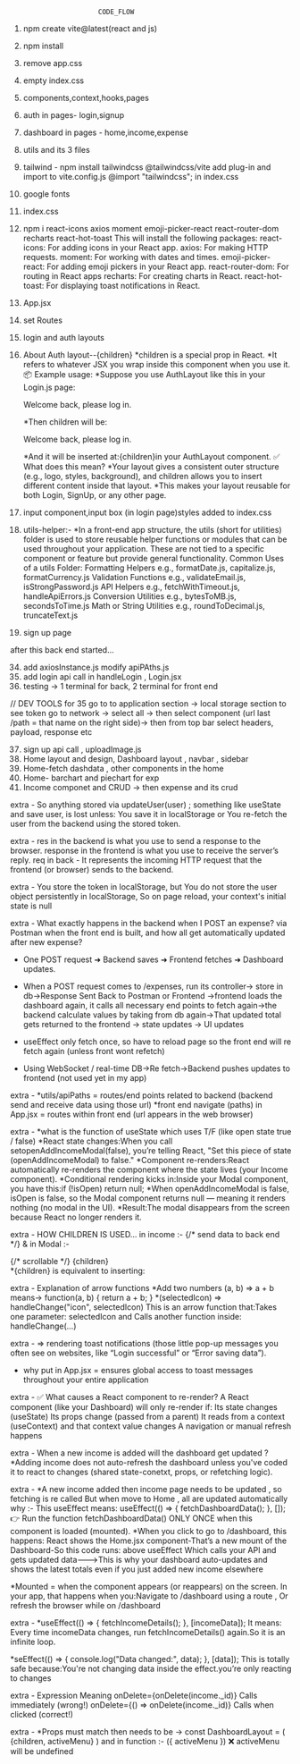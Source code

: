                           CODE_FLOW 

1. npm create vite@latest(react and js)
2. npm install
3. remove app.css
4. empty index.css
5. components,context,hooks,pages
6. auth in pages- login,signup 
7. dashboard in pages - home,income,expense
8. utils and its 3 files
9. tailwind -  npm install tailwindcss @tailwindcss/vite 
              add plug-in and import to vite.config.js
              @import "tailwindcss"; in index.css
10. google fonts
11. index.css
12. npm i react-icons axios moment emoji-picker-react react-router-dom recharts react-hot-toast
    This will install the following packages:
    react-icons: For adding icons in your React app.
    axios: For making HTTP requests.
    moment: For working with dates and times.
    emoji-picker-react: For adding emoji pickers in your React app.
    react-router-dom: For routing in React apps
    recharts: For creating charts in React.
    react-hot-toast: For displaying toast notifications in React.
13. App.jsx
14. set Routes
15. login and auth layouts
16. About Auth layout--{children}
    *children is a special prop in React.
    *It refers to whatever JSX you wrap inside this component when you use it.
    📦 Example usage:
    *Suppose you use AuthLayout like this in your Login.js page:
    <AuthLayout>
    <p>Welcome back, please log in.</p>
    </AuthLayout>
    *Then children will be:<p>Welcome back, please log in.</p>
    *And it will be inserted at:{children}in your AuthLayout component.
    ✅ What does this mean?
    *Your layout gives a consistent outer structure (e.g., logo, styles, background), and children allows you to insert different content inside that layout.
    *This makes your layout reusable for both Login, SignUp, or any other page.

17. input component,input box (in login page)styles added to index.css
18. utils-helper:-
    *In a front-end app structure, the utils (short for utilities) folder is used to store reusable helper functions or modules that can be used throughout your application. These are not tied to a specific component or feature but provide general functionality.
    Common Uses of a utils Folder:
    Formatting Helpers e.g., formatDate.js, capitalize.js, formatCurrency.js
    Validation Functions e.g., validateEmail.js, isStrongPassword.js
    API Helpers e.g., fetchWithTimeout.js, handleApiErrors.js
    Conversion Utilities e.g., bytesToMB.js, secondsToTime.js
    Math or String Utilities e.g., roundToDecimal.js, truncateText.js

19. sign up page

after this back end started...

34. add axiosInstance.js modify apiPAths.js
35. add login api call in handleLogin , Login.jsx
36. testing -> 1 terminal for back, 2 terminal for front end

// DEV TOOLS for 35
 go to to application section -> local storage section to see token
 go to network -> select all -> then select component (url last /path = that name on the right side)-> then from top bar select headers, payload, response etc

37. sign up api call , uploadImage.js
38. Home layout and design, Dashboard layout , navbar , sidebar
39. Home-fetch dashdata , other components in the home
40. Home- barchart and piechart for exp
41. Income componet and CRUD -> then expense and its crud



extra -
So anything stored via updateUser(user) ; something like useState and save user, is lost unless:
You save it in localStorage or
You re-fetch the user from the backend using the stored token.

extra -
res in the backend is what you use to send a response to the browser.
response in the frontend is what you use to receive the server’s reply.
req in back - It represents the incoming HTTP request that the frontend (or browser) sends to the backend.


extra -
You store the token in localStorage, but
You do not store the user object persistently in localStorage,
So on page reload, your context's initial state is null


extra -
What exactly happens in the backend when I POST an expense? via Postman when the front end is built, and how all get automatically updated after new expense?
* One POST request ➜ Backend saves ➜ Frontend fetches ➜ Dashboard updates.

* When a POST request comes to /expenses, run its controller-> store in db->Response Sent Back to Postman or Frontend
  ->frontend loads the dashboard again, it calls all necessary end points to fetch again->the backend calculate values by taking from db again->That updated total gets returned to the frontend → state updates → UI updates

* useEffect only fetch once, so have to reload page so the front end will re fetch again (unless front wont refetch)

* Using WebSocket / real-time DB->Re fetch->Backend pushes updates to frontend (not used yet in my app)


extra -
*utils/apiPaths = routes/end points related to backend (backend send and receive data using those url)
*front end navigate (paths) in App.jsx = routes within front end (url appears in the web browser)


extra - 
*what is the function of useState which uses T/F (like open state true / false)
*React state changes:When you call setopenAddIncomeModal(false), you’re telling React, "Set this piece of state (openAddIncomeModal) to false."
*Component re-renders:React automatically re-renders the component where the state lives (your Income component).
*Conditional rendering kicks in:Inside your Modal component, you have this:if (!isOpen) return null;
*When openAddIncomeModal is false, isOpen is false, so the Modal component returns null — meaning it renders nothing (no modal in the UI).
*Result:The modal disappears from the screen because React no longer renders it.



extra - HOW CHILDREN IS USED...
in income :-
<Modal>
    <AddIncomeForm onAddIncome={handleAddIncome}/> {/* send data to back end */}
</Modal> 
& in Modal :-
<div className="p-4 space-y-4 overflow-y-auto max-h-[70vh]"> {/* scrollable */}
    {children}
</div>
*{children} is equivalent to inserting: <AddIncomeForm onAddIncome={handleAddIncome} />



extra - 
Explanation of arrow functions
*Add two numbers	(a, b) => a + b means->	function(a, b) { return a + b; }
*(selectedIcon) => handleChange("icon", selectedIcon)
This is an arrow function that:Takes one parameter: selectedIcon and Calls another function inside: handleChange(...)


extra -
<Toast> => rendering toast notifications (those little pop-up messages you often see on websites, like “Login successful” or “Error saving data”).
* why put in App.jsx = ensures global access to toast messages throughout your entire application


extra - 
✅ What causes a React component to re-render?
A React component (like your Dashboard) will only re-render if:
                Its state changes (useState)
                Its props change (passed from a parent)
                It reads from a context (useContext) and that context value changes
                A navigation or manual refresh happens



extra - When a new income is added will the dashboard get updated ?
*Adding income does not auto-refresh the dashboard unless you've coded it to react to changes (shared state-conetxt, props, or refetching logic).



extra -
*A new income added then income page needs to be updated , so fetching is re called
But when move to Home , all are updated automatically why :-
        This useEffect means:
            useEffect(() => {
            fetchDashboardData();
            }, []);
        👉 Run the function fetchDashboardData() ONLY ONCE when this component is loaded (mounted).
*When you click to go to /dashboard, this happens:
React shows the Home.jsx component-That’s a new mount of the Dashboard-So this code runs: above useEffect
Which calls your API and gets updated data--->This is why your dashboard auto-updates and shows the latest totals even if you just added new income elsewhere

*Mounted = when the component appears (or reappears) on the screen.
In your app, that happens when you:Navigate to /dashboard using a route , Or refresh the browser while on /dashboard



extra -
*useEffect(() => {
  fetchIncomeDetails();
}, [incomeData]);
It means: Every time incomeData changes, run fetchIncomeDetails() again.So it is an infinite loop.

*seEffect(() => {
  console.log("Data changed:", data);
}, [data]);
This is totally safe because:You're not changing data inside the effect.you’re only reacting to changes 


extra -
Expression                              	Meaning
onDelete={onDelete(income._id)}	          Calls immediately (wrong!)
onDelete={() => onDelete(income._id)}	    Calls when clicked (correct!)

extra -
*Props must match
<DashboardLayout activeMenu="Income"> then needs to be -> const DashboardLayout = ( {children, activeMenu} )
<DashboardLayout menu="Income" />	 and in function :- ({ activeMenu })	❌ activeMenu will be undefined